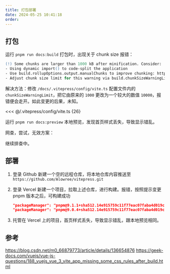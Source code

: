 ```yaml
---
title: 打包部署
date: 2024-05-25 10:41:18
order:
---
```


## 打包

运行 `pnpm run docs:build` 打包时，出现关于 chunk size 报错：

```ps
(!) Some chunks are larger than 1000 kB after minification. Consider:
- Using dynamic import() to code-split the application
- Use build.rollupOptions.output.manualChunks to improve chunking: https://rollupjs.org/configuration-options/#output-manualchunks
- Adjust chunk size limit for this warning via build.chunkSizeWarningLimit.
```

解决方法：修改 `/docs/.vitepress/config/vite.ts` 配置文件内的 `chunkSizeWarningLimit`，把它由原来的 `1000` 更改为一个较大的数值 `10000`，报错便会走开。如此变更的后果，未知。

<<< @/.vitepress/config/vite.ts {26}

运行 `pnpm run docs:preview` 本地预览，发现首页样式丢失，导致显示错乱。

网查，尝试，无效方案：

继续排查中。

## 部署

1. 登录 Github 新建一个空的远程仓库，将本地仓库内容推送至 `https://github.com/Alowree/vitepress.git`
2. 登录 Vercel 新建一个项目，拉取上述仓库，进行构建。报错，按照提示变更 pnpm 版本之后，可构建成功

   ```json
   "packageManager": "pnpm@9.1.1+sha512.14e915759c11f77eac07faba4d019c193ec8637229e62ec99eefb7cf3c3b75c64447882b7c485142451ee3a6b408059cdfb7b7fa0341b975f12d0f7629c71195" // [!!code --]
   "packageManager": "pnpm@9.0.4+sha512.14e915759c11f77eac07faba4d019c193ec8637229e62ec99eefb7cf3c3b75c64447882b7c485142451ee3a6b408059cdfb7b7fa0341b975f12d0f7629c71195" // [!!code ++]
   ```

3. 托管在 Vercel 上的项目，首页样式丢失，导致显示错乱，跟本地预览相同。

## 参考

https://blog.csdn.net/m0_66879773/article/details/136654876
https://geek-docs.com/vuejs/vue-js-questions/188_vuejs_vue_3_vite_app_missing_some_css_rules_after_build.html
